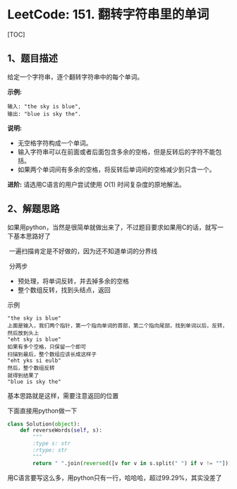 # LeetCode: 151. 翻转字符串里的单词

[TOC]



## 1、题目描述



给定一个字符串，逐个翻转字符串中的每个单词。

**示例:**  

```
输入: "the sky is blue",
输出: "blue is sky the".
```

**说明:**

- 无空格字符构成一个单词。
- 输入字符串可以在前面或者后面包含多余的空格，但是反转后的字符不能包括。
- 如果两个单词间有多余的空格，将反转后单词间的空格减少到只含一个。

**进阶:** 请选用C语言的用户尝试使用 *O*(1) 时间复杂度的原地解法。



## 2、解题思路

​	如果用python，当然是很简单就做出来了，不过题目要求如果用C的话，就写一下基本思路好了

​	一遍扫描肯定是不好做的，因为还不知道单词的分界线

​	分两步

- 预处理，将单词反转，并去掉多余的空格
- 整个数组反转，找到头结点，返回

示例

```
"the sky is blue"
上面是输入，我们两个指针，第一个指向单词的首部，第二个指向尾部，找到单词以后，反转，然后放到头上
"eht sky is blue"
如果有多个空格，只保留一个即可
扫描到最后，整个数组应该长成这样子
"eht yks si eulb"
然后，整个数组反转
就得到结果了
"blue is sky the"
```

基本思路就是这样，需要注意返回的位置

下面直接用python做一下

```python
class Solution(object):
    def reverseWords(self, s):
        """
        :type s: str
        :rtype: str
        """
        return " ".join(reversed([v for v in s.split(" ") if v != ""]))
```

​	用C语言要写这么多，用python只有一行，哈哈哈，超过99.29%，其实没差了

